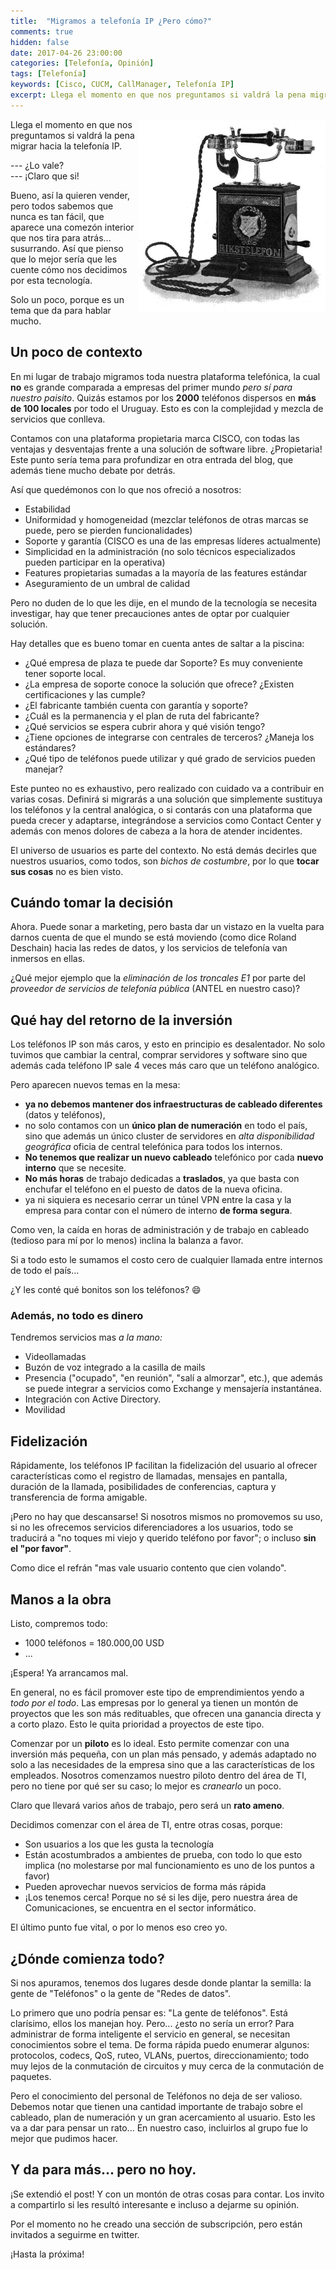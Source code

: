 ```yaml
---
title:  "Migramos a telefonía IP ¿Pero cómo?"
comments: true
hidden: false
date: 2017-04-26 23:00:00
categories: [Telefonía, Opinión]
tags: [Telefonía]
keywords: [Cisco, CUCM, CallManager, Telefonía IP]
excerpt: Llega el momento en que nos preguntamos si valdrá la pena migrar hacia la telefonía IP. Les contaré cómo lo hicimos nosotros y algunos detalles que viene bien ir pensando.
---
```

<img src="/images/posts/1896_telephone.jpg" style="float: right;"  width="300">

Llega el momento en que nos preguntamos si valdrá la pena migrar hacia la telefonía IP.

--- ¿Lo vale?  
--- ¡Claro que si!  

Bueno, así la quieren vender, pero todos sabemos que nunca es tan fácil, que aparece una comezón interior que nos tira para atrás... susurrando. Así que pienso que lo mejor sería que les cuente cómo nos decidimos por esta tecnología.

Solo un poco, porque es un tema que da para hablar mucho.

## Un poco de contexto
En mi lugar de trabajo migramos toda nuestra plataforma telefónica, la cual **no** es grande comparada a empresas del primer mundo _pero sí para nuestro paisito_. Quizás estamos por los **2000** teléfonos dispersos en **más de 100 locales** por todo el Uruguay. Esto es con la complejidad y mezcla de servicios que conlleva.

Contamos con una plataforma propietaria marca CISCO, con todas las ventajas y desventajas frente a una solución de software libre. ¿Propietaria! Este punto sería tema para profundizar en otra entrada del blog, que además tiene mucho debate por detrás.

Así que quedémonos con lo que nos ofreció a nosotros:
* Estabilidad
* Uniformidad y homogeneidad (mezclar teléfonos de otras marcas se puede, pero se pierden funcionalidades)
* Soporte y garantía (CISCO es una de las empresas líderes actualmente)
* Simplicidad en la administración (no solo técnicos especializados pueden participar en la operativa)
* Features propietarias sumadas a la mayoría de las features estándar
* Aseguramiento de un umbral de calidad

Pero no duden de lo que les dije, en el mundo de la tecnología se necesita investigar, hay que tener precauciones antes de optar por cualquier solución.

Hay detalles que es bueno tomar en cuenta antes de saltar a la piscina:
* ¿Qué empresa de plaza te puede dar Soporte? Es muy conveniente tener soporte local.
* ¿La empresa de soporte conoce la solución que ofrece? ¿Existen certificaciones y las cumple?
* ¿El fabricante también cuenta con garantía y soporte?
* ¿Cuál es la permanencia y el plan de ruta del fabricante?
* ¿Qué servicios se espera cubrir ahora y qué visión tengo?
* ¿Tiene opciones de integrarse con centrales de terceros? ¿Maneja los estándares?
* ¿Qué tipo de teléfonos puede utilizar y qué grado de servicios pueden manejar?

Este punteo no es exhaustivo, pero realizado con cuidado va a contribuir en varias cosas. Definirá si migrarás a una solución que simplemente sustituya los teléfonos y la central analógica, o si contarás con una plataforma que pueda crecer y adaptarse, integrándose a servicios como Contact Center y además con menos dolores de cabeza a la hora de atender incidentes.

El universo de usuarios es parte del contexto. No está demás decirles que nuestros usuarios, como todos, son _bichos de costumbre_, por lo que **tocar sus cosas** no es bien visto.

## Cuándo tomar la decisión
Ahora. Puede sonar a marketing, pero basta dar un vistazo en la vuelta para darnos cuenta de que el mundo se está moviendo (como dice Roland Deschain) hacia las redes de datos, y los servicios de telefonía van inmersos en ellas.

¿Qué mejor ejemplo que la _eliminación de los troncales E1_ por parte del _proveedor de servicios de telefonía pública_ (ANTEL en nuestro caso)?

## Qué hay del retorno de la inversión
Los teléfonos IP son más caros, y esto en principio es desalentador. No solo tuvimos que cambiar la central, comprar servidores y software sino que además cada teléfono IP sale 4 veces más caro que un teléfono analógico.

Pero aparecen nuevos temas en la mesa:
* **ya no debemos mantener dos infraestructuras de cableado diferentes** (datos y teléfonos),
* no solo contamos con un **único plan de numeración** en todo el país, sino que además un único cluster de servidores en _alta disponibilidad geográfica_ oficia de central telefónica para todos los internos.
* **No tenemos que realizar un nuevo cableado** telefónico por cada **nuevo interno** que se necesite.
* **No más horas** de trabajo dedicadas a **traslados**, ya que basta con enchufar el teléfono en el puesto de datos de la nueva oficina.
* ya ni siquiera es necesario cerrar un túnel VPN entre la casa y la empresa para contar con el número de interno **de forma segura**.

Como ven, la caída en horas de administración y de trabajo en cableado (tedioso para mí por lo menos) inclina la balanza a favor.

Si a todo esto le sumamos el costo cero de cualquier llamada entre internos de todo el país...

¿Y les conté qué bonitos son los teléfonos? :smile:

### Además, no todo es dinero
Tendremos servicios mas _a la mano:_
* Videollamadas
* Buzón de voz integrado a la casilla de mails
* Presencia ("ocupado", "en reunión", "salí a almorzar", etc.), que además se puede integrar a servicios como Exchange y mensajería instantánea.
* Integración con Active Directory.
* Movilidad

## Fidelización
Rápidamente, los teléfonos IP facilitan la fidelización del usuario al ofrecer características como el registro de llamadas, mensajes en pantalla, duración de la llamada, posibilidades de conferencias, captura y transferencia de forma amigable.

¡Pero no hay que descansarse! Si nosotros mismos no promovemos su uso, si no les ofrecemos servicios diferenciadores a los usuarios, todo se traducirá a "no toques mi viejo y querido teléfono por favor"; o incluso **sin el "por favor"**.

Como dice el refrán "mas vale usuario contento que cien volando".

## Manos a la obra
Listo, compremos todo:
* 1000 teléfonos = 180.000,00 USD
* ...

¡Espera! Ya arrancamos mal.

En general, no es fácil promover este tipo de emprendimientos yendo a _todo por el todo_. Las empresas por lo general ya tienen un montón de proyectos que les son más redituables, que ofrecen una ganancia directa y a corto plazo. Esto le quita prioridad a proyectos de este tipo.

Comenzar por un **piloto** es lo ideal. Esto permite comenzar con una inversión más pequeña, con un plan más pensado, y además adaptado no solo a las necesidades de la empresa sino que a las características de los empleados. Nosotros comenzamos nuestro piloto dentro del área de TI, pero no tiene por qué ser su caso; lo mejor es _cranearlo_ un poco.

Claro que llevará varios años de trabajo, pero será un **rato ameno**.

Decidimos comenzar con el área de TI, entre otras cosas, porque:
* Son usuarios a los que les gusta la tecnología
* Están acostumbrados a ambientes de prueba, con todo lo que esto implica (no molestarse por mal funcionamiento es uno de los puntos a favor)
* Pueden aprovechar nuevos servicios de forma más rápida
* ¡Los tenemos cerca! Porque no sé si les dije, pero nuestra área de Comunicaciones, se encuentra en el sector informático.

El último punto fue vital, o por lo menos eso creo yo.

## ¿Dónde comienza todo?
Si nos apuramos, tenemos dos lugares desde donde plantar la semilla: la gente de "Teléfonos" o la gente de "Redes de datos".

Lo primero que uno podría pensar es: "La gente de teléfonos". Está clarísimo, ellos los manejan hoy. Pero... ¿esto no sería un error? Para administrar de forma inteligente el servicio en general, se necesitan conocimientos sobre el tema. De forma rápida puedo enumerar algunos: protocolos, codecs, QoS, ruteo, VLANs, puertos, direccionamiento; todo muy lejos de la conmutación de circuitos y muy cerca de la conmutación de paquetes.

Pero el conocimiento del personal de Teléfonos no deja de ser valioso. Debemos notar que tienen una cantidad importante de trabajo sobre el cableado, plan de numeración y un gran acercamiento al usuario. Esto les va a dar para pensar un rato... En nuestro caso, incluirlos al grupo fue lo mejor que pudimos hacer.

## Y da para más... pero no hoy.
¡Se extendió el post! Y con un montón de otras cosas para contar. Los invito a compartirlo si les resultó interesante e incluso a dejarme su opinión.

Por el momento no he creado una sección de subscripción, pero están invitados a seguirme en twitter.

¡Hasta la próxima!

